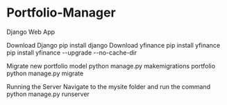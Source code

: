 # Portfolio-Manager
Django Web App

Download Django
    pip install django
Download yfinance
    pip install yfinance
    pip install yfinance --upgrade --no-cache-dir

Migrate new portfolio model
    python manage.py makemigrations portfolio
    python manage.py migrate

Running the Server
Navigate to the mysite folder and run the command
    python manage.py runserver